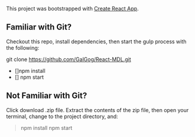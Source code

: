 This project was bootstrapped with [Create React App](https://github.com/facebook/create-react-app).

## Familiar with Git?
Checkout this repo, install dependencies, then start the gulp process with the following:

git clone https://github.com/GalGog/React-MDL.git
- []npm install
- [] npm start

## Not Familiar with Git?
Click download .zip file. 
Extract the contents of the zip file, then open your terminal, change to the project directory, and:
> npm install
> npm start
